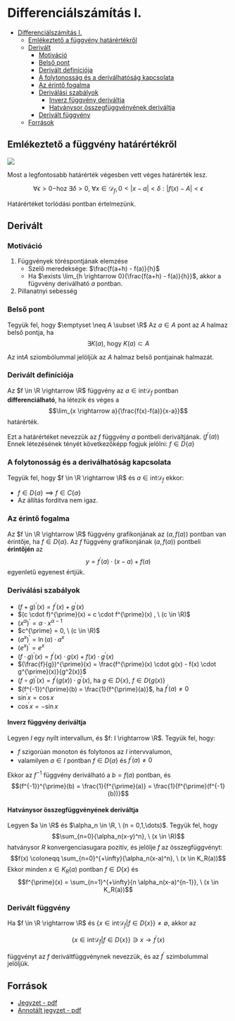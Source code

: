 # Differenciálszámítás I.

<!--toc:start-->
- [Differenciálszámítás I.](#differenciálszámítás-i)
  - [Emlékeztető a függvény határértékről](#emlékeztető-a-függvény-határértékről)
  - [Derivált](#derivált)
    - [Motiváció](#motiváció)
    - [Belső pont](#belső-pont)
    - [Derivált definíciója](#derivált-definíciója)
    - [A folytonosság és a deriválhatóság kapcsolata](#a-folytonosság-és-a-deriválhatóság-kapcsolata)
    - [Az érintő fogalma](#az-érintő-fogalma)
    - [Deriválási szabályok](#deriválási-szabályok)
      - [Inverz függvény deriváltja](#inverz-függvény-deriváltja)
      - [Hatványsor összegfüggvényének deriváltja](#hatványsor-összegfüggvényének-deriváltja)
    - [Derivált függvény](#derivált-függvény)
  - [Források](#források)
<!--toc:end-->

## Emlékeztető a függvény határértékről
![](https://imgur.com/9scjqfE.png)

Most a legfontosabb határérték végesben vett véges határérték lesz.

$$\forall \epsilon > 0 \mathrm{-hoz} \  \exists \delta > 0, \ \forall x \in \mathcal{D}_f, 0 < \vert x-a \vert < \delta: \vert f(x) - A \vert < \epsilon$$

Határértéket torlódási pontban értelmezünk.

## Derivált

### Motiváció
1) Függvények töréspontjának elemzése
	- Szelő meredeksége: $\frac{f(a+h) - f(a)}{h}$
	- Ha $\exists \lim_{h \rightarrow 0}{\frac{f(a+h) - f(a)}{h}}$, akkor a fügvvény deriválható $a$ pontban.
2) Pillanatnyi sebesség

### Belső pont
Tegyük fel, hogy $\emptyset \neq A \subset \R$ Az $a \in A$ pont az $A$ halmaz belső pontja,
ha $$\exists K(a), \ \mathrm{hogy} \ K(a) \subset A$$

Az $\mathrm{int}A$ sziombólummal jelöljük az $A$ halmaz belső pontjainak halmazát.

### Derivált definíciója
Az $f \in \R \rightarrow \R$ függvény az $a \in \mathrm{int} \mathcal{D}_f$ pontban **differenciálható**, ha létezik és véges a
$$\lim_{x \rightarrow a}{\frac{f(x)-f(a)}{x-a}}$$ határérték.

Ezt a határértéket nevezzük az $f$ függvény $a$ pontbeli deriváltjának. ($f^{\prime}(a)$)\
Ennek létezésének tényét következőképp fogjuk jelölni: $f \in D\{a\}$

### A folytonosság és a deriválhatóság kapcsolata
Tegyük fel, hogy $f \in \R \rightarrow \R$ és $a \in \mathrm{int} \mathcal{D}_f$ ekkor:
- $f \in D\{a\} \implies f \in C\{a\}$
- Az állítás fordítva nem igaz.

### Az érintő fogalma
Az $f \in \R \rightarrow \R$ függvény grafikonjának az $(a, f(a))$ pontban van érintője,
ha $f \in D\{a\}$. Az $f$ függvény grafikonjának $(a, f(a))$ pontbeli **érintőjén** az
$$y = f^{\prime}(a) \cdot (x-a) + f(a)$$ egyenletű egyenest értjük.

### Deriválási szabályok
- $(f + g)^{\prime}(x) = f^{\prime}(x) + g^{\prime}(x)$
- $(c \cdot f)^{\prime}(x) = c \cdot f^{\prime}(x) , \ (c \in \R)$
- $(x^{\alpha})^{\prime} = \alpha \cdot x^{\alpha - 1}$
- $c^{\prime} = 0, \ (c \in \R)$
- $(a^x)^{\prime} = \ln(a) \cdot a^x$
- $(e^x)^{\prime} = e^x$
- $(f \cdot g)^{\prime}(x) = f^{\prime}(x) \cdot g(x) + f(x) \cdot g^{\prime}(x)$
- $(\frac{f}{g})^{\prime}(x) = \frac{f^{\prime}(x) \cdot g(x) - f(x) \cdot g^{\prime}(x)}{g^2(x)}$
- $(f \circ g)^{\prime}(x) = f^{\prime}(g(x)) \cdot g^{\prime}(x)$, ha $g \in D\{x\}, \ f \in D\{g(x)\}$
- $(f^{-1})^{\prime}(b) = \frac{1}{f^{\prime}(a)}$, ha $f^{\prime}(a) \neq 0$
- $\sin^{\prime}x = \cos x$
- $\cos^{\prime} x = - \sin x$

#### Inverz függvény deriváltja
Legyen $I$ egy nyílt intervallum, és $f: I \rightarrow \R$. Tegyük fel, hogy:
- $f$ szigorúan monoton és folytonos az $I$ intervvalumon,
- valamilyen $a \in I$ pontban $f \in D\{a\}$ és $f^{\prime}(a) \neq 0$

Ekkor az $f^{-1}$ függvény deriválható a $b = f(a)$ pontban, és
$$(f^{-1})^{\prime}(b) = \frac{1}{f^{\prime}(a)} = \frac{1}{f^{\prime}(f^{-1}(b))}$$

#### Hatványsor összegfüggvényének deriváltja
Legyen $a \in \R$ és $\alpha_n \in \R, \ (n = 0,1,\dots)$. Tegyük fel, hogy
$$\sum_{n=0}{\alpha_n(x-y)^n}, \ (x \in \R)$$ hatványsor $R$ konvergenciasugara pozitív, és jelölje $f$ az összegfüggvényt:
$$f(x) \coloneqq \sum_{n=0}^{+\infty}{\alpha_n(x-a)^n}, \ (x \in K_R(a))$$
Ekkor minden $x \in K_R(a)$ pontban $f \in D\{x\}$ és
$$f^{\prime}(x) = \sum_{n=1}^{+\infty}{n \alpha_n(x-a)^{n-1}}, \ (x \in K_R(a))$$

### Derivált függvény
Ha $f \in \R \rightarrow \R$ és $\{x \in \mathrm{int} \mathcal{D}_f \vert f \in D\{x\}\} \neq \emptyset$, akkor az

$$\{x \in \mathrm{int} \mathcal{D}_f \vert f \in D\{x\}\} \ni x \to f^{\prime}(x)$$

függvényt az $f$ deriváltfüggvénynek nevezzük, és az $f^{\prime}$ szimbolummal jelöljük.


## Források
- [Jegyzet - pdf](https://numanal.inf.elte.hu/~szili/Oktatas/An_II_F_2023_tavasz/01_AnIIF-Ea_2023_tavasz.pdf)
- [Annotált jegyzet - pdf](https://drive.google.com/file/d/1uuPfKDxRtIZleyuMOdFPFpd1tsGgWthN/view)